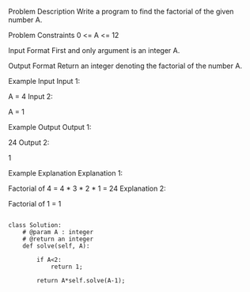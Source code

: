 Problem Description
Write a program to find the factorial of the given number A.



Problem Constraints
0 <= A <= 12



Input Format
First and only argument is an integer A.



Output Format
Return an integer denoting the factorial of the number A.



Example Input
Input 1:

 A = 4
Input 2:

 A = 1


Example Output
Output 1:

 24
Output 2:

 1


Example Explanation
Explanation 1:

 Factorial of 4 = 4 * 3 * 2 * 1 = 24
Explanation 2:

 Factorial of 1 = 1


```

class Solution:
    # @param A : integer
    # @return an integer
    def solve(self, A):

        if A<2:
            return 1;
        
        return A*self.solve(A-1);


```
